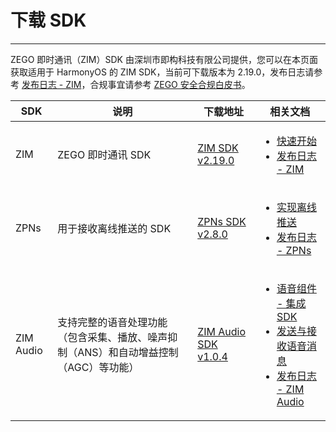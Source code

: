 # 下载 SDK

- - -

ZEGO 即时通讯（ZIM）SDK 由深圳市即构科技有限公司提供，您可以在本页面获取适用于 HarmonyOS 的 ZIM SDK，当前可下载版本为 2.19.0，发布日志请参考 [发布日志 - ZIM](/zim-harmonyos/client-sdks/zim-release-notes)，合规事宜请参考 [ZEGO 安全合规白皮书](https://doc-zh.zego.im/article/16142)。


| SDK | 说明 | 下载地址 | 相关文档 |
| --- | --- | --- | --- |
| ZIM | ZEGO 即时通讯 SDK | [ZIM SDK v2.19.0](https://artifact-sdk.zego.im/zim/sdk/ohos/ZIM-ohos-shared-ets.zip) | <ul><li>[快速开始](/zim-harmonyos/send-and-receive-messages)</li><li>[发布日志 - ZIM](/zim-harmonyos/client-sdks/zim-release-notes)</li></ul> |
| ZPNs | 用于接收离线推送的 SDK | [ZPNs SDK v2.8.0](https://artifact-sdk.zego.im/zpns/sdk/ohos-next/ZPNs-ohos-shared-ets.zip) | <ul><li>[实现离线推送](/zim-harmonyos/offline-push-notifications/implement-offline-push-notification)</li><li>[发布日志 - ZPNs](/zim-harmonyos/client-sdks/zpns-release-notes)</li></ul> |
| ZIM Audio | 支持完整的语音处理功能（包含采集、播放、噪声抑制（ANS）和自动增益控制（AGC）等功能） | [ZIM Audio SDK v1.0.4](https://artifact-sdk.zego.im/zim-audio/sdk/ohos/ZIMAudio-ohos-shared-js.zip) | <ul><li>[语音组件 - 集成 SDK](/zim-harmonyos/zim-audio/integrate-the-zim-audio-sdk)</li><li>[发送与接收语音消息](/zim-harmonyos/zim-audio/send-and-receive-audio-messages)</li><li>[发布日志 - ZIM Audio](/zim-harmonyos/client-sdks/zim-audio-release-notes)</li></ul> |